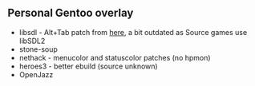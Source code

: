 ## Personal Gentoo overlay

* libsdl - Alt+Tab patch from [here](http://www.swanson.ukfsn.org/#sdlcombo), a bit outdated as Source games use libSDL2
* stone-soup
* nethack - menucolor and statuscolor patches (no hpmon)
* heroes3 - better ebuild (source unknown)
* OpenJazz
